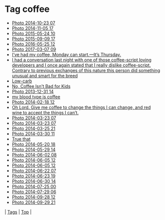 <!--
title: Tag coffee
date: 2020-06-28T15:26:58.270Z
tags:
-->
# Tag coffee

 * [Photo 2014-10-23 07](100734320534.md)
 * [Photo 2014-11-05 17](101852977314.md)
 * [Photo 2015-05-24 10](119752840974.md)
 * [Photo 2015-09-09 17](128716259369.md)
 * [Photo 2016-05-25 12](144904534939.md)
 * [Photo 2017-03-07 09](158103638147.md)
 * [I’ve had my coffee, Monday can start.—It’s Thursday.](178036622809.md)
 * [I had a conversation last night with one of those coffee-script loving developers and I once again stated that I really dislike coffee-script. Contrary to previous exchanges of this nature this person did something unusual and smart for the breed](65050913787.md)
 * [Low-carb](70781028132.md)
 * [No, Coffee Isn't Bad for Kids](71525675525.md)
 * [Photo 2013-12-31 14](71748459606.md)
 * [my blood type is coffee](72307158853.md)
 * [Photo 2014-02-18 12](77060821649.md)
 * [Oh Lord. Give me coffee to change the things I can change, and red wine to accept the things I can’t.](80097582270.md)
 * [Photo 2014-03-23 07](80446164328.md)
 * [Photo 2014-03-23 07](80446164328.md)
 * [Photo 2014-03-25 21](80711046564.md)
 * [Photo 2014-03-30 11](81172180471.md)
 * [True that](81230033876.md)
 * [Photo 2014-05-20 18](86325133285.md)
 * [Photo 2014-05-29 14](87202005284.md)
 * [Photo 2014-06-02 08](87581034514.md)
 * [Photo 2014-06-05 12](87886763484.md)
 * [Photo 2014-06-05 12](87886763484.md)
 * [Photo 2014-06-22 07](89532377252.md)
 * [Photo 2014-06-23 19](89678341794.md)
 * [Photo 2014-06-30 14](90354270789.md)
 * [Photo 2014-07-25 00](92779668509.md)
 * [Photo 2014-07-29 06](93190733426.md)
 * [Photo 2014-09-28 12](98629284669.md)
 * [Photo 2014-09-29 21](98752319534.md)

| [Tags](tags.md) | [Top](index.md) |
